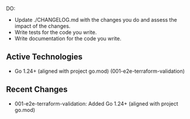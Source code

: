 DO:
- Update ./CHANGELOG.md with the changes you do and assess the impact of the changes.
- Write tests for the code you write.
- Write documentation for the code you write.

## Active Technologies
- Go 1.24+ (aligned with project go.mod) (001-e2e-terraform-validation)

## Recent Changes
- 001-e2e-terraform-validation: Added Go 1.24+ (aligned with project go.mod)
